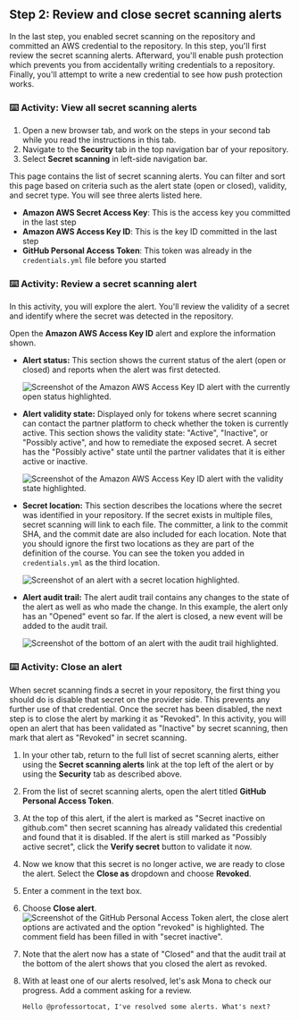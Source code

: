 ## Step 2: Review and close secret scanning alerts

In the last step, you enabled secret scanning on the repository and committed an AWS credential to the repository.
In this step, you'll first review the secret scanning alerts.
Afterward, you'll enable push protection which prevents you from accidentally writing credentials to a repository.
Finally, you'll attempt to write a new credential to see how push protection works.

### :keyboard: Activity: View all secret scanning alerts

1. Open a new browser tab, and work on the steps in your second tab while you read the instructions in this tab.
2. Navigate to the **Security** tab in the top navigation bar of your repository.
3. Select **Secret scanning** in left-side navigation bar.

This page contains the list of secret scanning alerts. You can filter and sort this page based on criteria such as the alert state (open or closed), validity, and secret type. You will see three alerts listed here.

- **Amazon AWS Secret Access Key**: This is the access key you committed in the last step
- **Amazon AWS Access Key ID**: This is the key ID committed in the last step
- **GitHub Personal Access Token**: This token was already in the `credentials.yml` file before you started

### :keyboard: Activity: Review a secret scanning alert

In this activity, you will explore the alert. You'll review the validity of a secret and identify where the secret was detected in the repository.

Open the **Amazon AWS Access Key ID** alert and explore the information shown.

- **Alert status:** This section shows the current status of the alert (open or closed) and reports when the alert was first detected.

  ![Screenshot of the Amazon AWS Access Key ID alert with the currently open status highlighted.](https://github.com/user-attachments/assets/1ccfece8-cbc2-46d2-9936-e3175def8252)

- **Alert validity state:** Displayed only for tokens where secret scanning can contact the partner platform to check whether the token is currently active. This section shows the validity state: "Active", "Inactive", or "Possibly active", and how to remediate the exposed secret. A secret has the "Possibly active" state until the partner validates that it is either active or inactive.

  ![Screenshot of the Amazon AWS Access Key ID alert with the validity state highlighted.](https://github.com/user-attachments/assets/0fa7e342-5af6-4c95-899f-d1fee230c9ec)

- **Secret location:** This section describes the locations where the secret was identified in your repository. If the secret exists in multiple files, secret scanning will link to each file. The committer, a link to the commit SHA, and the commit date are also included for each location. Note that you should ignore the first two locations as they are part of the definition of the course. You can see the token you added in `credentials.yml` as the third location.

  ![Screenshot of an alert with a secret location highlighted.](https://github.com/user-attachments/assets/86048e93-8995-45d3-97c3-a4a1cdd4230e)

- **Alert audit trail:** The alert audit trail contains any changes to the state of the alert as well as who made the change. In this example, the alert only has an "Opened" event so far. If the alert is closed, a new event will be added to the audit trail.

  ![Screenshot of the bottom of an alert with the audit trail highlighted.](https://github.com/user-attachments/assets/e915d138-7d74-4f0c-a39e-164c7e7de8b5)

### :keyboard: Activity: Close an alert

When secret scanning finds a secret in your repository, the first thing you should do is disable that secret on the provider side.
This prevents any further use of that credential.
Once the secret has been disabled, the next step is to close the alert by marking it as "Revoked".
In this activity, you will open an alert that has been validated as "Inactive" by secret scanning, then mark that alert as "Revoked" in secret scanning.

1. In your other tab, return to the full list of secret scanning alerts, either using the **Secret scanning alerts** link at the top left of the alert or by using the **Security** tab as described above.
2. From the list of secret scanning alerts, open the alert titled **GitHub Personal Access Token**.
3. At the top of this alert, if the alert is marked as "Secret inactive on github.com" then secret scanning has already validated this credential and found that it is disabled. If the alert is still marked as "Possibly active secret", click the **Verify secret** button to validate it now.
4. Now we know that this secret is no longer active, we are ready to close the alert. Select the **Close as** dropdown and choose **Revoked**.
5. Enter a comment in the text box.
6. Choose **Close alert**.
   ![Screenshot of the GitHub Personal Access Token alert, the close alert options are activated and the option "revoked" is highlighted. The comment field has been filled in with "secret inactive".](https://github.com/user-attachments/assets/380ed9d1-4b17-41a6-9a96-1fc28dbb91bd)
7. Note that the alert now has a state of "Closed" and that the audit trail at the bottom of the alert shows that you closed the alert as revoked.
8. With at least one of our alerts resolved, let's ask Mona to check our progress. Add a comment asking for a review.

   ```txt
   Hello @professortocat, I've resolved some alerts. What's next?
   ```
